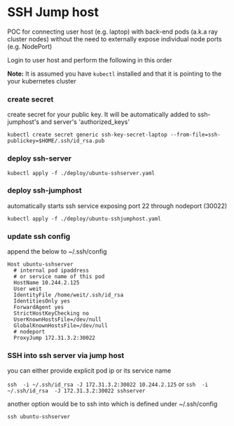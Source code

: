 # SSH Jump host

POC for connecting user host (e.g. laptop) with back-end pods (a.k.a ray cluster nodes) without the need to externally expose individual node ports (e.g. NodePort)

Login to user host and perform the following in this order

**Note:** It is assumed you have `kubectl` installed and that it is pointing to the your kubernetes cluster

### create secret

create secret for your public key. It will be automatically added to ssh-jumphost's and server's 'authorized_keys'

```
kubectl create secret generic ssh-key-secret-laptop --from-file=ssh-publickey=$HOME/.ssh/id_rsa.pub
```

### deploy ssh-server

```
kubectl apply -f ./deploy/ubuntu-sshserver.yaml
```

### deploy ssh-jumphost

automatically starts ssh service exposing port 22 through nodeport (30022)

```
kubectl apply -f ./deploy/ubuntu-sshjumphost.yaml
```

### update ssh config

append the below to ~/.ssh/config

```
Host ubuntu-sshserver
  # internal pod ipaddress
  # or service name of this pod
  HostName 10.244.2.125
  User weit
  IdentityFile /home/weit/.ssh/id_rsa
  IdentitiesOnly yes
  ForwardAgent yes
  StrictHostKeyChecking no
  UserKnownHostsFile=/dev/null
  GlobalKnownHostsFile=/dev/null
  # nodeport
  ProxyJump 172.31.3.2:30022
```

### SSH into ssh server via jump host

you can either provide explicit pod ip or its service name

`ssh  -i ~/.ssh/id_rsa -J 172.31.3.2:30022 10.244.2.125` or `ssh  -i ~/.ssh/id_rsa  -J 172.31.3.2:30022 sshserver`

another option would be to ssh into <Host> which is defined under ~/.ssh/config

`ssh ubuntu-sshserver`
